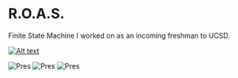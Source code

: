 # R.O.A.S.
Finite State Machine I worked on as an incoming freshman to UCSD. 

[![Alt text](https://img.youtube.com/vi/SDBfA-HEzTM/0.jpg)](https://www.youtube.com/watch?v=SDBfA-HEzTM)


<img src='https://cloud.githubusercontent.com/assets/20780818/21741579/53f43a40-d48f-11e6-9b25-a0407c4e81fa.png' title='Pres' width='' alt='Pres' />

<img src='https://cloud.githubusercontent.com/assets/20780818/21741580/54247bce-d48f-11e6-86e8-a00068aedbdf.png' title='Pres' width='' alt='Pres' />

<img src='https://cloud.githubusercontent.com/assets/20780818/21741581/5431faba-d48f-11e6-8393-0041631d6d77.png' title='Pres' width='' alt='Pres' />

